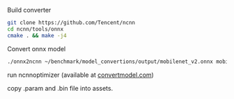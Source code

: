 Build converter
```bash
git clone https://github.com/Tencent/ncnn
cd ncnn/tools/onnx
cmake . && make -j4
```

Convert onnx model
```bash
./onnx2ncnn ~/benchmark/model_convertions/output/mobilenet_v2.onnx mobilenet_v2.param mobilenet_v2.bin
```

run ncnnoptimizer (available at [convertmodel.com](https://convertmodel.com))

copy .param and .bin file into assets.